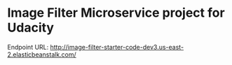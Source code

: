 # Image Filter Microservice project for Udacity

Endpoint URL: http://image-filter-starter-code-dev3.us-east-2.elasticbeanstalk.com/